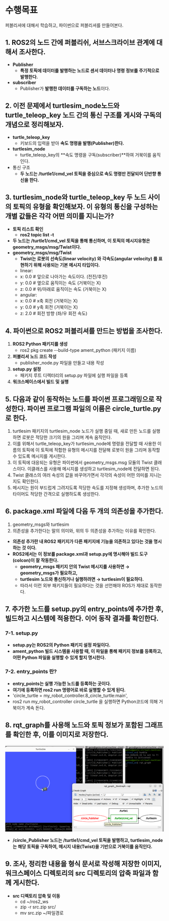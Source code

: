 # 수행목표
퍼블리셔에 대해서 학습하고, 파이썬으로 퍼블리셔를 만들어본다.

## 1. ROS2의 노드 간에 퍼블리쉬, 서브스크라이브 관계에 대해서 조사한다.
 - **Publisher**
     - **특정 토픽에 데이터를 발행하는 노드로 센서 데이터나 명령 정보를 주기적으로 발행한다.**
 - **subscriber**
     - Publisher가 **발행한 데이터를 구독하는 노드**이다.

## 2. 이전 문제에서 turtlesim_node노드와 turtle_teleop_key 노드 간의 통신 구조를 게시와 구독의 개념으로 정리해보자.
 - **turtle_teleop_key**
     - 키보드의 입력을 받아 **속도 명령을 발행(Publisher)한다.**
 - **turtlesim_node**
     - turtle_teleop_key의 **속도 명령을 구독(subscriber)**하여 거북이를 움직인다.
 - 통신 구조
    - **두 노드는 /turtle1/cmd_vel 토픽을 중심으로 속도 명령만 전달되어 단반향 통신을 한다.**

## 3. turtlesim_node와 turtle_teleop_key 두 노드 사이의 토픽의 유형을 확인해보자. 이 유형의 통신을 구성하는 개별 값들은 각각 어떤 의미를 지니는가?
 - **토픽 리스트 확인**
     - **ros2 topic list -t**
 - **두 노드는 /turtle1/cmd_vel 토픽을 통해 통신하며, 이 토픽의 메시지유형은 geometry_msgs/msg/Twist이다.**
 - **geometry_msgs/msg/Twist**
     - **Twist는 로봇의 선속도(linear velocity) 와 각속도(angular velocity) 를 표현하기 위해 사용되는 기본 메시지 타입이다.**
     - linear:
     -   x: 0.0  # 앞으로 나아가는 속도이다. (전진/후진)
     -   y: 0.0  # 옆으로 움직이는 속도 (거북이는 X)
     -   z: 0.0  # 위/아래로 움직이는 속도 (거북이는 X)
     - angular:
     -   x: 0.0  # x축 회전 (거북이는 X)
     -   y: 0.0  # y축 회전 (거북이는 X)
     -   z: 2.0  # 회전 방향 (좌/우 회전 속도)

## 4. 파이썬으로 ROS2 퍼블리셔를 만드는 방법을 조사한다.
1. **ROS2 Python 패키지를 생성**
     - ros2 pkg create --build-type ament_python (패키지 이름)
2. **퍼블리셔 노드 코드 작성**
     - publisher_node.py 파일을 만들고 내용 작성
3. **setup.py 설정**
     - 패키지 루트 디렉터리의 setup.py 파일에 실행 파일을 등록
4. **워크스페이스에서 빌드 및 실행**   

## 5. 다음과 같이 동작하는 노드를 파이썬 프로그래밍으로 작성한다. 파이썬 프로그램 파일의 이름은 circle_turtle.py로 한다.
1. turtlesim 패키지의 turtlesim_node 노드가 실행 중일 때, 새로 만든 노드를 실행하면 로봇은 적당한 크기의 원을 그리며 계속 움직인다.
2. 이를 위해서 turtle_teleop_key가 turtlesim_node에 명령을 전달할 때 사용한 이름의 토픽에 이 토픽에 적합한 유형의 메시지를 전달해 로봇이 원을 그리며 동작할 수 있도록 메시지를 게시한다.
3. 이 토픽에 대응되는 유형은 파이썬에서 geometry_msgs.msg 모듈의 Twist 클래스이다. 이클래스를 사용해 메시지를 생성하고 turtlesim_node에 전달하면 된다.
4. Twist 클래스의 여러 속성의 값을 바꾸어가면서 각각의 속성이 어떤 의미를 지니는지도 확인한다.
5. 메시지는 원이 부드럽게 그려지도록 적당한 속도를 지정해 생성하며, 추가한 노드의 타이머도 적당한 간격으로 실행하도록 생성한다.

## 6. package.xml 파일에 다음 두 개의 의존성을 추가한다.
1. geometry_msgs와 turtlesim
2. 의존성을 추가한다는 말의 의미와, 위의 두 의존성을 추가하는 이유를 확인한다.

 - **의존성 추가란 내 ROS2 패키지가 다른 패키지에 기능을 의존하고 있다는 것을 명시하는 것 이다.**
 - **ROS2에서는 이 정보를 package.xml과 setup.py에 명시해야 빌드 도구(colcon)이 잘 작동한다.**
     - **geometry_msgs 패키지 안의 Twist 메시지를 사용하면 → geometry_msgs가 필요하고,**
     - **turtlesim 노드와 통신하거나 실행하려면 → turtlesim이 필요하다.**
     - 따라서 이런 외부 패키지들이 필요하다는 것을 선언해야 ROS가 제대로 동작한다.

## 7. 추가한 노드를 setup.py의 entry_points에 추가한 후, 빌드하고 시스템에 적용한다. 이어 동작 결과를 확인한다.
### 7-1. setup.py
 - **setup.py는 ROS2의 Python 패키지 설정 파일이다.**
 - **ament_python 빌드 시스템을 사용할 때, 이 파일을 통해 패키지 정보를 등록하고, 어떤 Python 파일을 실행할 수 있게 할지 명시한다.**
### 7-2. entry_points 란?
 - **entry_points는 실행 가능한 노드를 등록하는 곳이다.**
 - **여기에 등록하면 ros2 run 명령어로 바로 실행할 수 있게 된다.**
 - 'circle_turtle = my_robot_controller.8_circle_turtle:main',
 - ros2 run my_robot_controller circle_turtle 을 실행하면 Python코드에 의해 거북이가 계속 돈다.

## 8. rqt_graph를 사용해 노드와 토픽 정보가 포함된 그래프를 확인한 후, 이를 이미지로 저장한다.
<img src="8_1_screen_capture.png" alt="demo image" width="800"/>

 - **/circle_Publisher 노드는 /turtle1/cmd_vel 토픽을 발행하고, turtlesim_node는 해당 토픽을 구독하여, 메시지 내용(Twist)을 기반으로 거북이를 움직인다.**

## 9. 조사, 정리한 내용을 형식 문서로 작성해 저장한 이미지, 워크스페이스 디렉토리의 src 디렉토리의 압축 파일과 함께 게시한다.
- **src 디렉토리 압축 및 이동**
     - cd ~/ros2_ws
     - zip -r src.zip src/
     - mv src.zip ~/파일경로
